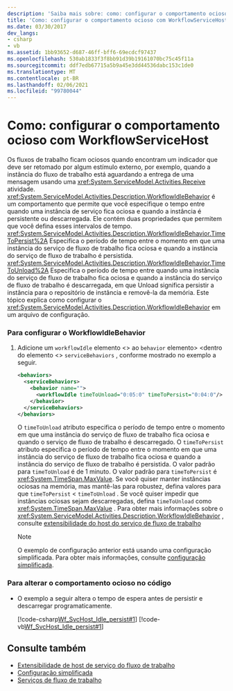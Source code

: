 ```yaml
---
description: 'Saiba mais sobre: como: configurar o comportamento ocioso com o WorkflowServiceHost'
title: 'Como: configurar o comportamento ocioso com WorkflowServiceHost'
ms.date: 03/30/2017
dev_langs:
- csharp
- vb
ms.assetid: 1bb93652-d687-46ff-bff6-69ecdcf97437
ms.openlocfilehash: 530ab1833f3f8bb91d39b19161070bc75c45f11a
ms.sourcegitcommit: ddf7edb67715a5b9a45e3dd44536dabc153c1de0
ms.translationtype: MT
ms.contentlocale: pt-BR
ms.lasthandoff: 02/06/2021
ms.locfileid: "99780044"
---
```

# <a name="how-to-configure-idle-behavior-with-workflowservicehost"></a>Como: configurar o comportamento ocioso com WorkflowServiceHost

Os fluxos de trabalho ficam ociosos quando encontram um indicador que deve ser retomado por algum estímulo externo, por exemplo, quando a instância do fluxo de trabalho está aguardando a entrega de uma mensagem usando uma <xref:System.ServiceModel.Activities.Receive> atividade. <xref:System.ServiceModel.Activities.Description.WorkflowIdleBehavior> é um comportamento que permite que você especifique o tempo entre quando uma instância de serviço fica ociosa e quando a instância é persistente ou descarregada. Ele contém duas propriedades que permitem que você defina esses intervalos de tempo. <xref:System.ServiceModel.Activities.Description.WorkflowIdleBehavior.TimeToPersist%2A> Especifica o período de tempo entre o momento em que uma instância do serviço de fluxo de trabalho fica ociosa e quando a instância do serviço de fluxo de trabalho é persistida. <xref:System.ServiceModel.Activities.Description.WorkflowIdleBehavior.TimeToUnload%2A> Especifica o período de tempo entre quando uma instância do serviço de fluxo de trabalho fica ociosa e quando a instância do serviço de fluxo de trabalho é descarregada, em que Unload significa persistir a instância para o repositório de instância e removê-la da memória. Este tópico explica como configurar o <xref:System.ServiceModel.Activities.Description.WorkflowIdleBehavior> em um arquivo de configuração.  
  
### <a name="to-configure-workflowidlebehavior"></a>Para configurar o WorkflowIdleBehavior  
  
1. Adicione um `workflowIdle` elemento <> ao `behavior` elemento> <dentro do elemento <> `serviceBehaviors` , conforme mostrado no exemplo a seguir.  
  
    ```xml  
    <behaviors>  
      <serviceBehaviors>  
        <behavior name="">  
          <workflowIdle timeToUnload="0:05:0" timeToPersist="0:04:0"/>
        </behavior>  
      </serviceBehaviors>  
    </behaviors>  
    ```  
  
     O `timeToUnload` atributo especifica o período de tempo entre o momento em que uma instância do serviço de fluxo de trabalho fica ociosa e quando o serviço de fluxo de trabalho é descarregado. O `timeToPersist` atributo especifica o período de tempo entre o momento em que uma instância do serviço de fluxo de trabalho fica ociosa e quando a instância do serviço de fluxo de trabalho é persistida. O valor padrão para `timeToUnload` é de 1 minuto. O valor padrão para `timeToPersist` é <xref:System.TimeSpan.MaxValue>. Se você quiser manter instâncias ociosas na memória, mas mantê-las para robustez, defina valores para que `timeToPersist`  <  `timeToUnload` . Se você quiser impedir que instâncias ociosas sejam descarregadas, defina `timeToUnload` como <xref:System.TimeSpan.MaxValue> . Para obter mais informações sobre o <xref:System.ServiceModel.Activities.Description.WorkflowIdleBehavior> , consulte [extensibilidade do host do serviço de fluxo de trabalho](workflow-service-host-extensibility.md)  
  
    > [!NOTE]
    > O exemplo de configuração anterior está usando uma configuração simplificada. Para obter mais informações, consulte [configuração simplificada](../simplified-configuration.md).  
  
### <a name="to-change-idle-behavior-in-code"></a>Para alterar o comportamento ocioso no código  
  
- O exemplo a seguir altera o tempo de espera antes de persistir e descarregar programaticamente.  
  
     [!code-csharp[Wf_SvcHost_Idle_persist#1](../../../../samples/snippets/csharp/VS_Snippets_CFX/wf_svchost_idle_persist/cs/source.cs#1)]
     [!code-vb[Wf_SvcHost_Idle_persist#1](../../../../samples/snippets/visualbasic/VS_Snippets_CFX/wf_svchost_idle_persist/vb/source.vb#1)]  
  
## <a name="see-also"></a>Consulte também

- [Extensibilidade de host de serviço do fluxo de trabalho](workflow-service-host-extensibility.md)
- [Configuração simplificada](../simplified-configuration.md)
- [Serviços de fluxo de trabalho](workflow-services.md)
